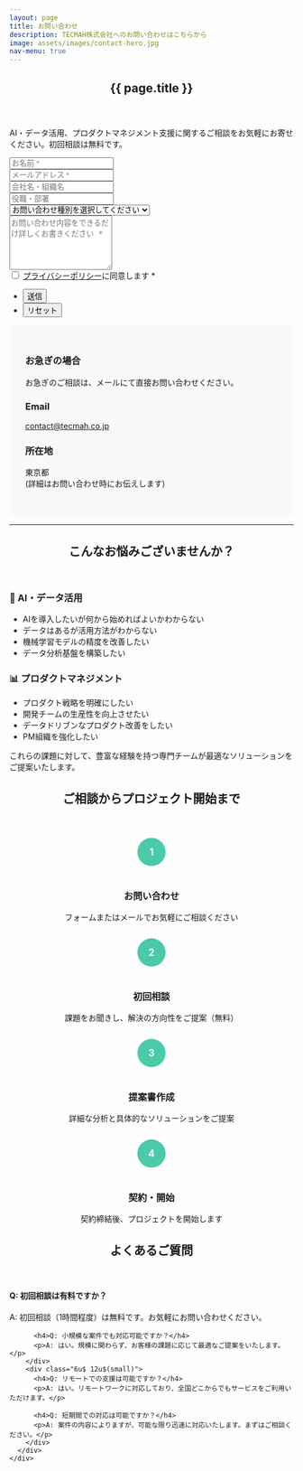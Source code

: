 ```yaml
---
layout: page
title: お問い合わせ
description: TECMAH株式会社へのお問い合わせはこちらから
image: assets/images/contact-hero.jpg
nav-menu: true
---
```


<div id="main" class="alt">
  <section id="one">
    <div class="inner">
      <header class="major">
        <h1>{{ page.title }}</h1>
      </header>
      <p>AI・データ活用、プロダクトマネジメント支援に関するご相談をお気軽にお寄せください。初回相談は無料です。</p>
    </div>
  </section>

  <!-- Contact Form -->
  <section id="contact-form">
    <div class="inner">
      <div class="row">
        <div class="8u 12u$(small)">
          <form method="post" action="https://formspree.io/f/your-form-id">
            <div class="row uniform">
              <div class="6u 12u$(xsmall)">
                <input type="text" name="name" id="name" placeholder="お名前 *" autocomplete="name" required />
              </div>
              <div class="6u$ 12u$(xsmall)">
                <input type="email" name="email" id="email" placeholder="メールアドレス *" autocomplete="email" required />
              </div>
              <div class="6u 12u$(xsmall)">
                <input type="text" name="company" id="company" placeholder="会社名・組織名" autocomplete="organization" />
              </div>
              <div class="6u$ 12u$(xsmall)">
                <input type="text" name="position" id="position" placeholder="役職・部署" autocomplete="organization-title" />
              </div>
              <div class="12u$">
                <div class="select-wrapper">
                  <select name="inquiry_type" id="inquiry_type">
                    <option value="">お問い合わせ種別を選択してください</option>
                    <option value="ai-data">AI・データ活用について</option>
                    <option value="product-management">プロダクトマネジメント支援について</option>
                    <option value="consulting">コンサルティングについて</option>
                    <option value="partnership">パートナーシップについて</option>
                    <option value="other">その他</option>
                  </select>
                </div>
              </div>
              <div class="12u$">
                <textarea name="message" id="message" placeholder="お問い合わせ内容をできるだけ詳しくお書きください *" rows="6" required></textarea>
              </div>
              <div class="12u$">
                <input type="checkbox" id="privacy" name="privacy" required>
                <label for="privacy">
                  <a href="/policy/" target="_blank">プライバシーポリシー</a>に同意します *
                </label>
              </div>
              <div class="12u$">
                <ul class="actions">
                  <li><input type="submit" value="送信" class="primary" /></li>
                  <li><input type="reset" value="リセット" /></li>
                </ul>
              </div>
            </div>
          </form>
        </div>
        <div class="4u$ 12u$(small)">
          <div class="contact-info">
            <h3>お急ぎの場合</h3>
            <p>お急ぎのご相談は、メールにて直接お問い合わせください。</p>
            <ul class="contact">
              <li>
                <h3>Email</h3>
                <a href="mailto:contact@tecmah.co.jp">contact@tecmah.co.jp</a>
              </li>
              <li>
                <h3>所在地</h3>
                <span>東京都<br />
                (詳細はお問い合わせ時にお伝えします)</span>
              </li>
            </ul>
          </div>
        </div>
      </div>
    </div>
  </section>

  <hr class="major" />

  <!-- Services Overview -->
  <section id="services-overview">
    <div class="inner">
      <header>
        <h2>こんなお悩みございませんか？</h2>
      </header>
      <div class="row">
        <div class="6u 12u$(medium)">
          <h3>🤖 AI・データ活用</h3>
          <ul>
            <li>AIを導入したいが何から始めればよいかわからない</li>
            <li>データはあるが活用方法がわからない</li>
            <li>機械学習モデルの精度を改善したい</li>
            <li>データ分析基盤を構築したい</li>
          </ul>
        </div>
        <div class="6u$ 12u$(medium)">
          <h3>📊 プロダクトマネジメント</h3>
          <ul>
            <li>プロダクト戦略を明確にしたい</li>
            <li>開発チームの生産性を向上させたい</li>
            <li>データドリブンなプロダクト改善をしたい</li>
            <li>PM組織を強化したい</li>
          </ul>
        </div>
      </div>
      <p>これらの課題に対して、豊富な経験を持つ専門チームが最適なソリューションをご提案いたします。</p>
    </div>
  </section>

  <!-- Process -->
  <section id="process">
    <div class="inner">
      <header>
        <h2>ご相談からプロジェクト開始まで</h2>
      </header>
      <div class="row">
        <div class="3u 6u(medium) 12u$(small)">
          <div class="process-step">
            <span class="step-number">1</span>
            <h3>お問い合わせ</h3>
            <p>フォームまたはメールでお気軽にご相談ください</p>
          </div>
        </div>
        <div class="3u 6u$(medium) 12u$(small)">
          <div class="process-step">
            <span class="step-number">2</span>
            <h3>初回相談</h3>
            <p>課題をお聞きし、解決の方向性をご提案（無料）</p>
          </div>
        </div>
        <div class="3u 6u(medium) 12u$(small)">
          <div class="process-step">
            <span class="step-number">3</span>
            <h3>提案書作成</h3>
            <p>詳細な分析と具体的なソリューションをご提案</p>
          </div>
        </div>
        <div class="3u$ 6u$(medium) 12u$(small)">
          <div class="process-step">
            <span class="step-number">4</span>
            <h3>契約・開始</h3>
            <p>契約締結後、プロジェクトを開始します</p>
          </div>
        </div>
      </div>
    </div>
  </section>

  <!-- FAQ -->
  <section id="faq">
    <div class="inner">
      <header>
        <h2>よくあるご質問</h2>
      </header>
      <div class="row">
        <div class="6u 12u$(small)">
          <h4>Q: 初回相談は有料ですか？</h4>
          <p>A: 初回相談（1時間程度）は無料です。お気軽にお問い合わせください。</p>
          
          <h4>Q: 小規模な案件でも対応可能ですか？</h4>
          <p>A: はい。規模に関わらず、お客様の課題に応じて最適なご提案をいたします。</p>
        </div>
        <div class="6u$ 12u$(small)">
          <h4>Q: リモートでの支援は可能ですか？</h4>
          <p>A: はい。リモートワークに対応しており、全国どこからでもサービスをご利用いただけます。</p>
          
          <h4>Q: 短期間での対応は可能ですか？</h4>
          <p>A: 案件の内容によりますが、可能な限り迅速に対応いたします。まずはご相談ください。</p>
        </div>
      </div>
    </div>
  </section>
</div>

<style>
.process-step {
  text-align: center;
  margin-bottom: 2em;
}

.step-number {
  display: inline-block;
  width: 50px;
  height: 50px;
  line-height: 50px;
  background: #4acaa8;
  color: white;
  border-radius: 50%;
  font-weight: bold;
  font-size: 1.2em;
  margin-bottom: 1em;
}

.contact-info {
  background: #f8f9fa;
  padding: 2em;
  border-radius: 5px;
}

.contact-info ul.contact {
  list-style: none;
  padding: 0;
}

.contact-info ul.contact li {
  margin-bottom: 1.5em;
}
</style>
